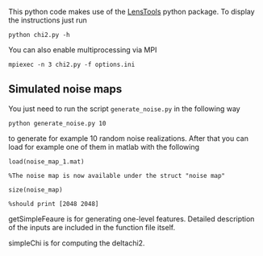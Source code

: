 This python code makes use of the [LensTools](http://www.columbia.edu/~ap3020/LensTools/html/index.html) python package. To display the instructions just run

	python chi2.py -h

You can also enable multiprocessing via MPI

	mpiexec -n 3 chi2.py -f options.ini


Simulated noise maps
---------------------
You just need to run the script `generate_noise.py` in the following way

	python generate_noise.py 10
	
to generate for example 10 random noise realizations. After that you can load for example one of them in matlab with the following

	load(noise_map_1.mat)
	
	%The noise map is now available under the struct "noise map"
	
	size(noise_map)
	
	%should print [2048 2048]
	
	
getSimpleFeaure is for generating one-level features. Detailed description of the inputs are included in the function file itself.

simpleChi is for computing the deltachi2.
